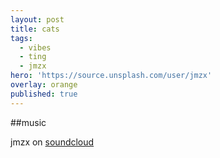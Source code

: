 ```yaml
---
layout: post
title: cats
tags:
  - vibes
  - ting
  - jmzx
hero: 'https://source.unsplash.com/user/jmzx'
overlay: orange
published: true
---
```

##music
[^sc]: soundcloud
{% include mycomponent.html %}

jmzx on [soundcloud](https://www.soundcloud.com/jmzx/dealin-minds-preview)
